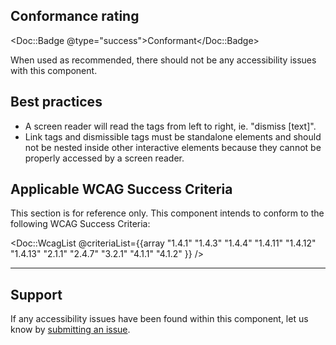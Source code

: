 ## Conformance rating

<Doc::Badge @type="success">Conformant</Doc::Badge>

When used as recommended, there should not be any accessibility issues with this component.

## Best practices

- A screen reader will read the tags from left to right, ie. "dismiss [text]".
- Link tags and dismissible tags must be standalone elements and should not be nested inside other interactive elements because they cannot be properly accessed by a screen reader.

## Applicable WCAG Success Criteria

This section is for reference only. This component intends to conform to the following WCAG Success Criteria:

<Doc::WcagList @criteriaList={{array "1.4.1" "1.4.3" "1.4.4" "1.4.11" "1.4.12" "1.4.13" "2.1.1" "2.4.7" "3.2.1" "4.1.1" "4.1.2" }} />

---

## Support

If any accessibility issues have been found within this component, let us know by [submitting an issue](https://github.com/hashicorp/design-system/issues/new/choose).